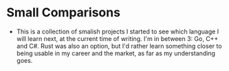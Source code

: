 # Small Comparisons

- This is a collection of smalish projects I started to see which language I will learn next, at the current time of writing. I'm in between 3: Go, C++ and C#. Rust was also an option, but I'd rather learn something closer to being usable in my career and the market, as far as my understanding goes.